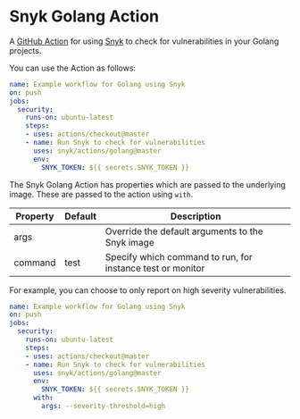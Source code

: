 # Snyk Golang Action

A [GitHub Action](https://github.com/features/actions) for using [Snyk](https://snyk.io) to check for
vulnerabilities in your Golang projects.

You can use the Action as follows:

```yaml
name: Example workflow for Golang using Snyk 
on: push
jobs:
  security:
    runs-on: ubuntu-latest
    steps:
    - uses: actions/checkout@master
    - name: Run Snyk to check for vulnerabilities
      uses: snyk/actions/golang@master
      env:
        SNYK_TOKEN: ${{ secrets.SNYK_TOKEN }}
```

The Snyk Golang Action has properties which are passed to the underlying image. These are
passed to the action using `with`.

| Property | Default | Description |
| --- | --- | --- |
| args |   | Override the default arguments to the Snyk image |
| command | test | Specify which command to run, for instance test or monitor |

For example, you can choose to only report on high severity vulnerabilities.

```yaml
name: Example workflow for Golang using Snyk 
on: push
jobs:
  security:
    runs-on: ubuntu-latest
    steps:
    - uses: actions/checkout@master
    - name: Run Snyk to check for vulnerabilities
      uses: snyk/actions/golang@master
      env:
        SNYK_TOKEN: ${{ secrets.SNYK_TOKEN }}
      with:
        args: --severity-threshold=high
```
